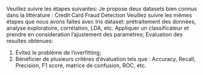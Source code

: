 Veuillez suivre les étapes suivantes:
Je propose deux datasets bien connus dans la littérature : Credit Card Fraud Detection 
Veuillez suivre les mêmes étapes que nous avons faites avec Iris dataset: prétraitement des données,
analyse exploratoire, corrélation, LDA, etc.
Appliquer un classificateur et prendre en consideration l’ajustement des paramètres;
Evaluation des resultes obtenues:
1. Évitez le problème de l’overfitting;
2. Bénéficier de plusieurs critères d’évaluation tels que : Accuracy, Recall, Precision, F1 score, matrice
de confusion, ROC, etc.
